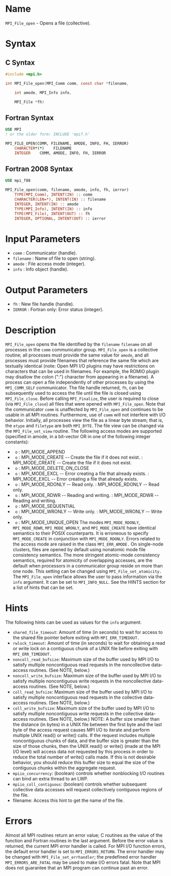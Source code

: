 # Name

`MPI_File_open` - Opens a file (collective).

# Syntax

## C Syntax

```c
#include <mpi.h>

int MPI_File_open(MPI_Comm comm, const char *filename,

    int amode, MPI_Info info,

    MPI_File *fh)
```

## Fortran Syntax

```fortran
USE MPI
! or the older form: INCLUDE 'mpif.h'

MPI_FILE_OPEN(COMM, FILENAME, AMODE, INFO, FH, IERROR)
    CHARACTER*(*)    FILENAME
    INTEGER    COMM, AMODE, INFO, FH, IERROR
```

## Fortran 2008 Syntax

```fortran
USE mpi_f08

MPI_File_open(comm, filename, amode, info, fh, ierror)
    TYPE(MPI_Comm), INTENT(IN) :: comm
    CHARACTER(LEN=*), INTENT(IN) :: filename
    INTEGER, INTENT(IN) :: amode
    TYPE(MPI_Info), INTENT(IN) :: info
    TYPE(MPI_File), INTENT(OUT) :: fh
    INTEGER, OPTIONAL, INTENT(OUT) :: ierror
```


# Input Parameters

* `comm` : Communicator (handle).
* `filename` : Name of file to open (string).
* `amode` : File access mode (integer).
* `info` : Info object (handle).

# Output Parameters

* `fh` : New file handle (handle).
* `IERROR` : Fortran only: Error status (integer).

# Description

`MPI_File_open` opens the file identified by the `filename` ``filename`` on
all processes in the `comm` communicator group. `MPI_File_open` is a
collective routine; all processes must provide the same value for
`amode`, and all processes must provide filenames that reference the
same file which are textually identical (note: Open MPI I/O plugins may
have restrictions on characters that can be used in filenames. For
example, the ROMIO plugin may disallow the colon (":") character from
appearing in a filename). A process can open a file independently of
other processes by using the `MPI_COMM_SELF` communicator. The file handle
returned, `fh`, can be subsequently used to access the file until the
file is closed using `MPI_File_close`. Before calling `MPI_Finalize`, the
user is required to close (via `MPI_File_close`) all files that were
opened with `MPI_File_open`. Note that the communicator `comm` is
unaffected by `MPI_File_open` and continues to be usable in all MPI
routines. Furthermore, use of `comm` will not interfere with I/O
behavior.
Initially, all processes view the file as a linear byte stream; that is,
the `etype` and `filetype` are both `MPI_BYTE`. The file view can be
changed via the `MPI_File_set_view` routine.
The following access modes are supported (specified in amode, in a
bit-vector OR in one of the following integer constants):
* ` o` : MPI_MODE_APPEND
* ` o` : MPI_MODE_CREATE -- Create the file if it does not exist.
:   MPI_MODE_CREATE -- Create the file if it does not exist.
* ` o` : MPI_MODE_DELETE_ON_CLOSE
* ` o` : MPI_MODE_EXCL -- Error creating a file that already exists.
:   MPI_MODE_EXCL -- Error creating a file that already exists.
* ` o` : MPI_MODE_RDONLY -- Read only.
:   MPI_MODE_RDONLY -- Read only.
* ` o` : MPI_MODE_RDWR -- Reading and writing.
:   MPI_MODE_RDWR -- Reading and writing.
* ` o` : MPI_MODE_SEQUENTIAL
* ` o` : MPI_MODE_WRONLY -- Write only.
:   MPI_MODE_WRONLY -- Write only.
* ` o` : MPI_MODE_UNIQUE_OPEN
The modes `MPI_MODE_RDONLY`, `MPI_MODE_RDWR`, `MPI_MODE_WRONLY`, and
`MPI_MODE_CREATE` have identical semantics to their POSIX counterparts. It
is erroneous to specify `MPI_MODE_CREATE` in conjunction with
`MPI_MODE_RDONLY`. Errors related to the access mode are raised in the
class `MPI_ERR_AMODE.`
On single-node clusters, files are opened by default using nonatomic
mode file consistency semantics. The more stringent atomic-mode
consistency semantics, required for atomicity of overlapping accesses,
are the default when processors in a communicator group reside on more
than one node. This setting can be changed using `MPI_File_set_atomicity.`
The `MPI_File_open` interface allows the user to pass information via the
`info` argument. It can be set to `MPI_INFO_NULL`. See the HINTS section
for a list of hints that can be set.

# Hints

The following hints can be used as values for the `info` argument.
- `shared_file_timeout`: Amount of time (in seconds) to wait for access
to the shared file pointer before exiting with `MPI_ERR_TIMEDOUT.`
- `rwlock_timeout`: Amount of time (in seconds) to wait for obtaining a
read or write lock on a contiguous chunk of a UNIX file before exiting
with `MPI_ERR_TIMEDOUT.`
- `noncoll_read_bufsize`: Maximum size of the buffer used by MPI I/O to
satisfy multiple noncontiguous read requests in the noncollective
data-access routines. (See NOTE, below.)
- `noncoll_write_bufsize`: Maximum size of the buffer used by MPI I/O to
satisfy multiple noncontiguous write requests in the noncollective
data-access routines. (See NOTE, below.)
- `coll_read_bufsize`: Maximum size of the buffer used by MPI I/O to
satisfy multiple noncontiguous read requests in the collective
data-access routines. (See NOTE, below.)
- `coll_write_bufsize`: Maximum size of the buffer used by MPI I/O to
satisfy multiple noncontiguous write requests in the collective
data-access routines. (See NOTE, below.)
NOTE: A buffer size smaller than the distance (in bytes) in a UNIX file
between the first byte and the last byte of the access request causes
MPI I/O to iterate and perform multiple UNIX read() or write() calls. If
the request includes multiple noncontiguous chunks of data, and the
buffer size is greater than the size of those chunks, then the UNIX
read() or write() (made at the MPI I/O level) will access data not
requested by this process in order to reduce the total number of write()
calls made. If this is not desirable behavior, you should reduce this
buffer size to equal the size of the contiguous chunks within the
aggregate request.
- `mpiio_concurrency`: (boolean) controls whether nonblocking I/O
routines can bind an extra thread to an LWP.
- `mpiio_coll_contiguous`: (boolean) controls whether subsequent
collective data accesses will request collectively contiguous regions of
the file.
- filename: Access this hint to get the name of the file.

# Errors

Almost all MPI routines return an error value; C routines as the value
of the function and Fortran routines in the last argument.
Before the error value is returned, the current MPI error handler is
called. For MPI I/O function errors, the default error handler is set to
`MPI_ERRORS_RETURN`. The error handler may be changed with
`MPI_File_set_errhandler`; the predefined error handler
`MPI_ERRORS_ARE_FATAL` may be used to make I/O errors fatal. Note that MPI
does not guarantee that an MPI program can continue past an error.

